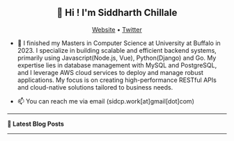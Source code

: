 <h2 align="center">👋 Hi ! I'm Siddharth Chillale</h2>
<p align="center">
  <a href="https://siddharthchillale.github.io/">Website</a> •
  <a href="https://twitter.com/TheLongRaven">Twitter</a>
</p>


- :water_buffalo: I finished my Masters in Computer Science at University at Buffalo in 2023.
I specialize in building scalable and efficient backend systems, primarily using Javascript(Node.js, Vue), Python(Django) and Go. My expertise lies in database management with MySQL and PostgreSQL, and I leverage AWS cloud services to deploy and manage robust applications. My focus is on creating high-performance RESTful APIs and cloud-native solutions tailored to business needs.

- 📫 You can reach me via email (sidcp.work[at]gmail[dot]com) 
-------

**📝 Latest Blog Posts**

<!-- BLOG-POST-LIST:START 
- [Ray Tracing in One Weekend](https://siddharthchillale.github.io/projects/rt_one_weekend/)
- [Rendering Pipeline of Unreal Engine](https://siddharthchillale.github.io/blog/unreal_rendering/)
- [Ray Tracing: The Next Week](https://siddharthchillale.github.io/projects/rt_next_week/)
BLOG-POST-LIST:END -->

-------

<!-- 📊 **Working Projects Lists** -->
<!--START_SECTION:waka
- &check; - 2D C++ game development [link](https://github.com/SiddharthChillale/snek_game)
  - Wrote a C++ game from scratch featuring a snake who can eat food to grow longer and snacks to move faster. Used WinAPI for window creation and coloring graphics. Implemented primitives like lines, triangles and quads. 
- &check; - Software Ray Tracer [link](https://github.com/SiddharthChillale/Ray_Tracer)
  - wrote a ray tracer following the raytracing series of three books by Peter Shirley. Includes acceleration using bounding volume hierarchical structures of AABBs, volume rendering, direct and indirect light illumination using BRDF model, Texture and image mapping. A Z-Buffer is used to determine the order of drawing overlapping triangles. 
- &check; - DirectX Deferred Rendering [link](https://github.com/SiddharthChillale/cofe-3d-renderer)
  - Developed a 3D renderer using DirectX for deferred rendering. Features dynamic Phong shading with specular highlights, mesh loading, texture mapping with mipmaps, frustum culling. 
- - [ ] - Realtime DirectX Raytracing (limited by hardware)
- - [ ] - Neural Rendering
END_SECTION:waka-->
<!--
-------

:books: **What I'm reading currently**

- Game Engine Architecture - Jason Gregory
- Physically Based Rendering - Matt Pharr, Greg Humphreys
-------
